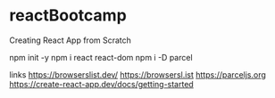 # reactBootcamp

Creating React App from Scratch

npm init -y
npm i react react-dom
npm i -D parcel



links
https://browserslist.dev/
https://browsersl.ist
https://parceljs.org
https://create-react-app.dev/docs/getting-started
